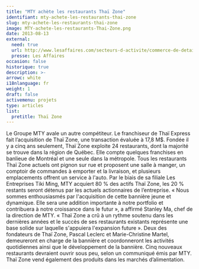 ```yaml
---
title: "MTY achète les restaurants Thaï Zone"
identifiant: mty-achete-les-restaurants-thai-zone
slug: mty-achete-les-restaurants-thai-zone
image: MTY-achete-les-restaurants-Thai-Zone.png
date: 2013-08-13
external:
  need: true
  url: http://www.lesaffaires.com/secteurs-d-activite/commerce-de-detail/mty-achete-les-restaurants-thai-zone/560462
  presse: Les Affaires
occasion: false
historique: true
description: >-
arrowc: white
i18nlanguage: fr
weight: 1
draft: false
activemenu: projets
type: articles
list:
  pretitle: Thaï Zone
---
```

Le Groupe MTY avale un autre compétiteur. Le franchiseur de Thaï Express fait l’acquisition de Thaï Zone, une transaction évaluée à 17,8 M$. Fondée il y a cinq ans seulement, Thaï Zone exploite 24 restaurants, dont la majorité se trouve dans la région de Québec. Elle compte quelques franchises en banlieue de Montréal et une seule dans la métropole. Tous les restaurants Thaï Zone actuels ont pignon sur rue et proposent une salle à manger, un comptoir de commandes à emporter et la livraison, et plusieurs emplacements offrent un service à l'auto. Par le biais de sa filiale Les Entreprises Tiki Ming, MTY acquiert 80 % des actifs Thaï Zone, les 20 % restants seront détenus par les actuels actionnaires de l’entreprise. « Nous sommes enthousiasmés par l'acquisition de cette bannière jeune et dynamique. Elle sera une addition importante à notre portfolio et contribuera à notre croissance dans le futur », a affirmé Stanley Ma, chef de la direction de MTY. « Thaï Zone a crû à un rythme soutenu dans les dernières années et le succès de ses restaurants existants représente une base solide sur laquelle s'appuiera l'expansion future ». Deux des fondateurs de Thaï Zone, Pascal Leclerc et Marie-Christine Martel, demeureront en charge de la bannière et coordonneront les activités quotidiennes ainsi que le développement de la bannière. Cinq nouveaux restaurants devraient ouvrir sous peu, selon un communiqué émis par MTY. Thaï Zone vend également des produits dans les marchés d’alimentation.

